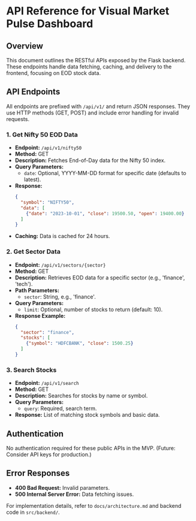 # API Reference for Visual Market Pulse Dashboard

## Overview

This document outlines the RESTful APIs exposed by the Flask backend. These endpoints handle data fetching, caching, and delivery to the frontend, focusing on EOD stock data.

## API Endpoints

All endpoints are prefixed with `/api/v1/` and return JSON responses. They use HTTP methods (GET, POST) and include error handling for invalid requests.

### 1. Get Nifty 50 EOD Data
- **Endpoint:** `/api/v1/nifty50`
- **Method:** GET
- **Description:** Fetches End-of-Day data for the Nifty 50 index.
- **Query Parameters:**
  - `date`: Optional, YYYY-MM-DD format for specific date (defaults to latest).
- **Response:**
  ```json
  {
    "symbol": "NIFTY50",
    "data": [
      {"date": "2023-10-01", "close": 19500.50, "open": 19400.00}
    ]
  }
  ```
- **Caching:** Data is cached for 24 hours.

### 2. Get Sector Data
- **Endpoint:** `/api/v1/sectors/{sector}`
- **Method:** GET
- **Description:** Retrieves EOD data for a specific sector (e.g., 'finance', 'tech').
- **Path Parameters:**
  - `sector`: String, e.g., 'finance'.
- **Query Parameters:**
  - `limit`: Optional, number of stocks to return (default: 10).
- **Response Example:**
  ```json
  {
    "sector": "finance",
    "stocks": [
      {"symbol": "HDFCBANK", "close": 1500.25}
    ]
  }
  ```

### 3. Search Stocks
- **Endpoint:** `/api/v1/search`
- **Method:** GET
- **Description:** Searches for stocks by name or symbol.
- **Query Parameters:**
  - `query`: Required, search term.
- **Response:** List of matching stock symbols and basic data.

## Authentication

No authentication required for these public APIs in the MVP. (Future: Consider API keys for production.)

## Error Responses

- **400 Bad Request:** Invalid parameters.
- **500 Internal Server Error:** Data fetching issues.

For implementation details, refer to `docs/architecture.md` and backend code in `src/backend/`.